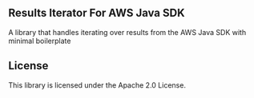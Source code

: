 ## Results Iterator For AWS Java SDK

A library that handles iterating over results from the AWS Java SDK with minimal boilerplate

## License

This library is licensed under the Apache 2.0 License. 
